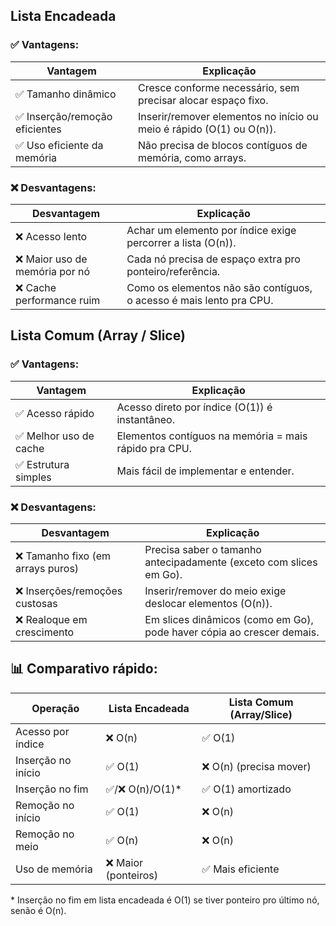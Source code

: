 
## Lista Encadeada

### ✅ Vantagens:

| Vantagem | Explicação |
|----------|------------|
| ✅ Tamanho dinâmico | Cresce conforme necessário, sem precisar alocar espaço fixo. |
| ✅ Inserção/remoção eficientes | Inserir/remover elementos no início ou meio é rápido (O(1) ou O(n)). |
| ✅ Uso eficiente da memória | Não precisa de blocos contíguos de memória, como arrays. |

### ❌ Desvantagens:

| Desvantagem | Explicação |
|-------------|------------|
| ❌ Acesso lento | Achar um elemento por índice exige percorrer a lista (O(n)). |
| ❌ Maior uso de memória por nó | Cada nó precisa de espaço extra pro ponteiro/referência. |
| ❌ Cache performance ruim | Como os elementos não são contíguos, o acesso é mais lento pra CPU. |

## Lista Comum (Array / Slice)

### ✅ Vantagens:

| Vantagem | Explicação |
|----------|------------|
| ✅ Acesso rápido | Acesso direto por índice (O(1)) é instantâneo. |
| ✅ Melhor uso de cache | Elementos contíguos na memória = mais rápido pra CPU. |
| ✅ Estrutura simples | Mais fácil de implementar e entender. |

### ❌ Desvantagens:

| Desvantagem | Explicação |
|-------------|------------|
| ❌ Tamanho fixo (em arrays puros) | Precisa saber o tamanho antecipadamente (exceto com slices em Go). |
| ❌ Inserções/remoções custosas | Inserir/remover do meio exige deslocar elementos (O(n)). |
| ❌ Realoque em crescimento | Em slices dinâmicos (como em Go), pode haver cópia ao crescer demais. |

## 📊 Comparativo rápido:

| Operação | Lista Encadeada | Lista Comum (Array/Slice) |
|----------|----------------|--------------------------|
| Acesso por índice | ❌ O(n) | ✅ O(1) |
| Inserção no início | ✅ O(1) | ❌ O(n) (precisa mover) |
| Inserção no fim | ✅/❌ O(n)/O(1)* | ✅ O(1) amortizado |
| Remoção no início | ✅ O(1) | ❌ O(n) |
| Remoção no meio | ✅ O(n) | ❌ O(n) |
| Uso de memória | ❌ Maior (ponteiros) | ✅ Mais eficiente |

\* Inserção no fim em lista encadeada é O(1) se tiver ponteiro pro último nó, senão é O(n).
